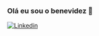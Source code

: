 ### Olá eu sou o benevidez 👋

[![Linkedin](https://img.shields.io/badge/LinkedIn-0077B5?style=for-the-badge&logo=linkedin&logoColor=white)](https://www.linkedin.com/in/nicolas-benevides-pinheiro-3ba76a190/)




